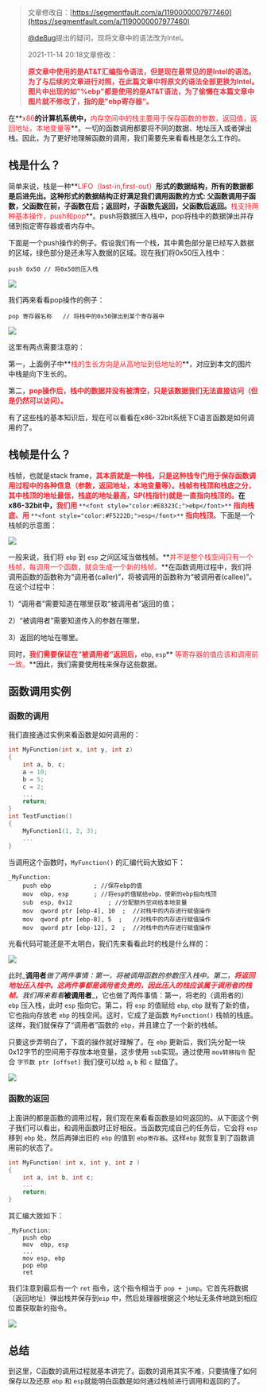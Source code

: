 > 文章修改自：[https://segmentfault.com/a/1190000007977460](https://segmentfault.com/a/1190000007977460)
>
> [@de8ug](undefined/de8ug)提出的疑问，现将文章中的语法改为Intel。
>
> 2021-11-14 20:18文章修改：
>
> **<font style="color:#E8323C;">原文章中使用的是AT&T汇编指令语法，但是现在最常见的是Intel的语法。为了与后续的文章进行对照，在此篇文章中将原文的语法全部更换为Intel。图片中出现的如"%ebp"都是使用的是AT&T语法，为了偷懒在本篇文章中图片就不修改了，指的是"ebp寄存器"。</font>**
>

在**<font style="color:#F5222D;">x86</font>**的计算机系统中，**<font style="color:#F5222D;">内存空间中的栈主要用于保存函数的参数，返回值，返回地址，本地变量等</font>**。一切的函数调用都要将不同的数据、地址压入或者弹出栈。因此，为了更好地理解函数的调用，我们需要先来看看栈是怎么工作的。

## 栈是什么？
简单来说，栈是一种**<font style="color:#F5222D;">LIFO（last-in,first-out）</font>**形式的数据结构，所有的数据都是后进先出。这种形式的数据结构正好满足我们调用函数的方式: 父函数调用子函数，父函数在前，子函数在后；返回时，子函数先返回，父函数后返回。**<font style="color:#F5222D;">栈支持两种基本操作，push和pop</font>**。push将数据压入栈中，pop将栈中的数据弹出并存储到指定寄存器或者内存中。

下面是一个push操作的例子。假设我们有一个栈，其中黄色部分是已经写入数据的区域，绿色部分是还未写入数据的区域。现在我们将0x50压入栈中：

```plain
push 0x50 // 将0x50的压入栈
```

![](https://cdn.nlark.com/yuque/0/2020/png/574026/1596273908791-b239c1e9-8fbe-404b-80ed-5257f4dad541.png)

我们再来看看pop操作的例子：

```plain
pop 寄存器名称   // 将栈中的0x50弹出到某个寄存器中
```

![](https://cdn.nlark.com/yuque/0/2020/png/574026/1596273991197-cefc2361-7896-4d5e-8d7e-97386a00713d.png)

这里有两点需要注意的：

第一，上面例子中**<font style="color:#F5222D;">栈的生长方向是从高地址到低地址的</font>**，对应到本文的图片中栈是向下生长的。

第二，**<font style="color:#F5222D;">pop操作后，栈中的数据并没有被清空，只是该数据我们无法直接访问（但是仍然可以访问）。</font>**

有了这些栈的基本知识后，现在可以看看在x86-32bit系统下C语言函数是如何调用的了。

## 栈帧是什么？
栈帧，也就是stack frame，**<font style="color:#F5222D;">其本质就是一种栈，只是这种栈专门用于保存函数调用过程中的各种信息（参数，返回地址，本地变量等）</font>**。**<font style="color:#F5222D;">栈帧有栈顶和栈底之分，其中栈顶的地址最低，栈底的地址最高，SP(栈指针)就是一直指向栈顶的。</font>**在x86-32bit中，**<font style="color:#F5222D;">我们用 </font>**`**<font style="color:#E8323C;">ebp</font>**`**<font style="color:#F5222D;"> 指向栈底、用 </font>**`**<font style="color:#F5222D;">esp</font>**`**<font style="color:#F5222D;"> 指向栈顶</font>**。下面是一个栈帧的示意图：

![](https://cdn.nlark.com/yuque/0/2020/png/574026/1596274083267-017f24ac-38ef-4813-8111-cf9cef1f9c71.png)

一般来说，我们将 `ebp` 到 `esp` 之间区域当做栈帧。**<font style="color:#F5222D;">并不是整个栈空间只有一个栈帧，每调用一个函数，就会生成一个新的栈帧。</font>**在函数调用过程中，我们将调用函数的函数称为“调用者(caller)”，将被调用的函数称为“被调用者(callee)”。在这个过程中：

1）“调用者”需要知道在哪里获取“被调用者”返回的值；

2）“被调用者”需要知道传入的参数在哪里，

3）返回的地址在哪里。

同时，**<font style="color:#F5222D;">我们需要保证在“被调用者”返回后，</font>**`ebp`**<font style="color:#F5222D;">, </font>**`esp`**<font style="color:#F5222D;">  等寄存器的值应该和调用前一致。</font>**因此，我们需要使用栈来保存这些数据。

## 函数调用实例
### 函数的调用
我们直接通过实例来看函数是如何调用的：

```c
int MyFunction(int x, int y, int z)
{
    int a, b, c;
    a = 10;
    b = 5;
    c = 2;
    ...
    return;
}
int TestFunction()
{
    MyFunction1(1, 2, 3);
    ...
}
```

当调用这个函数时，`MyFunction()` 的汇编代码大致如下：

```plain
_MyFunction:
    push ebp            ; //保存ebp的值
    mov  ebp, esp       ; //将esp的值赋给ebp，使新的ebp指向栈顶
    sub  esp, 0x12  		; //分配额外空间给本地变量
   	mov  qword ptr [ebp-4], 10  ;  //对栈中的内存进行赋值操作
    mov  qword ptr [ebp-8], 5  ;   //对栈中的内存进行赋值操作
    mov  qword ptr [ebp-12], 2  ;  //对栈中的内存进行赋值操作
```

光看代码可能还是不太明白，我们先来看看此时的栈是什么样的：

![](https://cdn.nlark.com/yuque/0/2020/png/574026/1596274227720-b4e3c282-9f15-44cd-875d-90635d9f19d7.png)

此时_**调用者**_做了两件事情：第一，将被调用函数的参数压入栈中。第二，**<font style="color:#F5222D;">将返回地址压入栈中。这两件事都是调用者负责的，因此压入的栈应该属于调用者的栈帧</font>**。我们再来看看_**<font style="color:#000000;">被调用者</font>**_，它也做了两件事情：第一，将老的（调用者的） `ebp` 压入栈，此时 `esp` 指向它。第二，将 `esp` 的值赋给 `ebp`, `ebp` 就有了新的值，它也指向存放老 `ebp` 的栈空间。这时，它成了是函数 `MyFunction()` 栈帧的栈底。这样，我们就保存了“调用者”函数的 `ebp`，并且建立了一个新的栈帧。

只要这步弄明白了，下面的操作就好理解了。在 `ebp` 更新后，我们先分配一块0x12字节的空间用于存放本地变量，这步使用 `sub`实现。通过使用 `mov转移指令` 配合 `字节数 ptr [offset]` 我们便可以给 `a`, `b` 和 `c` 赋值了。

![](https://cdn.nlark.com/yuque/0/2020/png/574026/1596274475794-6402472a-0a71-455d-9fb7-6afd586024b9.png)

### 函数的返回
上面讲的都是函数的调用过程，我们现在来看看函数是如何返回的。从下面这个例子我们可以看出，和调用函数时正好相反。当函数完成自己的任务后，它会将 `esp` 移到 `ebp` 处，然后再弹出旧的 `ebp` 的值到 `ebp寄存器`。这样`ebp` 就恢复到了函数调用前的状态了。

```c
int MyFunction( int x, int y, int z )
{
    int a, int b, int c;
    ...
    return;
}
```

其汇编大致如下：

```plain
_MyFunction:
    push ebp
    mov  ebp, esp
    ...
    mov esp, ebp
    pop ebp
    ret
```

我们注意到最后有一个 `ret` 指令，这个指令相当于 `pop + jump`。它首先将数据（返回地址）弹出栈并保存到`eip` 中，然后处理器根据这个地址无条件地跳到相应位置获取新的指令。

![](https://cdn.nlark.com/yuque/0/2020/png/574026/1596274676103-01561e7b-a4b1-445f-a77e-61a1de860b73.png)

## 总结
到这里，C函数的调用过程就基本讲完了。函数的调用其实不难，只要搞懂了如何保存以及还原 `ebp` 和 `esp`就能明白函数是如何通过栈帧进行调用和返回的了。

